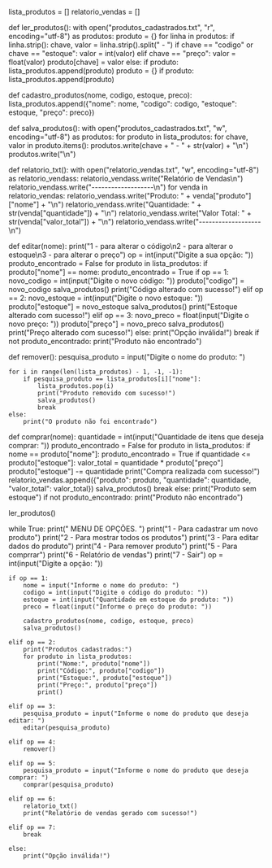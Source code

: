 lista_produtos = []
relatorio_vendas = []


def ler_produtos():
    with open("produtos_cadastrados.txt", "r", encoding="utf-8") as produtos:
        produto = {}
        for linha in produtos:
            if linha.strip():
                chave, valor = linha.strip().split(" - ")
                if chave == "codigo" or chave == "estoque":
                    valor = int(valor)
                elif chave == "preço":
                    valor = float(valor)
                produto[chave] = valor
            else:
                if produto:
                    lista_produtos.append(produto)
                    produto = {}
        if produto:
            lista_produtos.append(produto)


def cadastro_produtos(nome, codigo, estoque, preco):
    lista_produtos.append({"nome": nome, "codigo": codigo, "estoque": estoque, "preço": preco})


def salva_produtos():
    with open("produtos_cadastrados.txt", "w", encoding="utf-8") as produtos:
        for produto in lista_produtos:
            for chave, valor in produto.items():
                produtos.write(chave + " - " + str(valor) + "\n")
            produtos.write("\n")


def relatorio_txt():
    with open("relatorio_vendas.txt", "w", encoding="utf-8") as relatorio_vendass:
        relatorio_vendass.write("Relatório de Vendas\n")
        relatorio_vendass.write("-------------------\n")
        for venda in relatorio_vendas:
            relatorio_vendass.write("Produto: " + venda["produto"]["nome"] + "\n")
            relatorio_vendass.write("Quantidade: " + str(venda["quantidade"]) + "\n")
            relatorio_vendass.write("Valor Total: " + str(venda["valor_total"]) + "\n")
            relatorio_vendass.write("-------------------\n")


def editar(nome):
    print("1 - para alterar o código\n2 - para alterar o estoque\n3 - para alterar o preço")
    op = int(input("Digite a sua opção: "))
    produto_encontrado = False
    for produto in lista_produtos:
        if produto["nome"] == nome:
            produto_encontrado = True
            if op == 1:
                novo_codigo = int(input("Digite o novo código: "))
                produto["codigo"] = novo_codigo
                salva_produtos()
                print("Código alterado com sucesso!")
            elif op == 2:
                novo_estoque = int(input("Digite o novo estoque: "))
                produto["estoque"] = novo_estoque
                salva_produtos()
                print("Estoque alterado com sucesso!")
            elif op == 3:
                novo_preco = float(input("Digite o novo preço: "))
                produto["preço"] = novo_preco
                salva_produtos()
                print("Preço alterado com sucesso!")
            else:
                print("Opção inválida!")
            break
    if not produto_encontrado:
        print("Produto não encontrado")


def remover():
    pesquisa_produto = input("Digite o nome do produto: ")

    for i in range(len(lista_produtos) - 1, -1, -1):
        if pesquisa_produto == lista_produtos[i]["nome"]:
            lista_produtos.pop(i)
            print("Produto removido com sucesso!")
            salva_produtos()
            break
    else:
        print("O produto não foi encontrado")


def comprar(nome):
    quantidade = int(input("Quantidade de itens que deseja comprar: "))
    produto_encontrado = False
    for produto in lista_produtos:
        if nome == produto["nome"]:
            produto_encontrado = True
            if quantidade <= produto["estoque"]:
                valor_total = quantidade * produto["preço"]
                produto["estoque"] -= quantidade
                print("Compra realizada com sucesso!")
                relatorio_vendas.append({"produto": produto, "quantidade": quantidade, "valor_total": valor_total})
                salva_produtos()
                break
            else:
                print("Produto sem estoque")
    if not produto_encontrado:
        print("Produto não encontrado")


ler_produtos()

while True:
    print("     MENU DE OPÇÕES.    ")
    print("1 - Para cadastrar um novo produto")
    print("2 - Para mostrar todos os produtos")
    print("3 - Para editar dados do produto")
    print("4 - Para remover produto")
    print("5 - Para comprrar")
    print("6 - Relatório de vendas")
    print("7 - Sair")
    op = int(input("Digite a opção: "))

    if op == 1:
        nome = input("Informe o nome do produto: ")
        codigo = int(input("Digite o código do produto: "))
        estoque = int(input("Quantidade em estoque do produto: "))
        preco = float(input("Informe o preço do produto: "))

        cadastro_produtos(nome, codigo, estoque, preco)
        salva_produtos()

    elif op == 2:
        print("Produtos cadastrados:")
        for produto in lista_produtos:
            print("Nome:", produto["nome"])
            print("Código:", produto["codigo"])
            print("Estoque:", produto["estoque"])
            print("Preço:", produto["preço"])
            print()

    elif op == 3:
        pesquisa_produto = input("Informe o nome do produto que deseja editar: ")
        editar(pesquisa_produto)

    elif op == 4:
        remover()

    elif op == 5:
        pesquisa_produto = input("Informe o nome do produto que deseja comprar: ")
        comprar(pesquisa_produto)

    elif op == 6:
        relatorio_txt()
        print("Relatório de vendas gerado com sucesso!")

    elif op == 7:
        break

    else:
        print("Opção inválida!")

